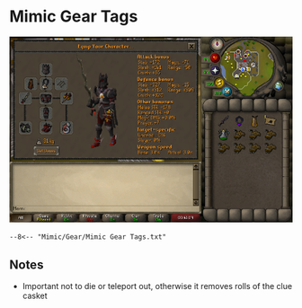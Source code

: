# Mimic Gear Tags

![Mimic Gear](../images/Mimic%20Gear.png)

``` title=""
--8<-- "Mimic/Gear/Mimic Gear Tags.txt"
```

## Notes
- Important not to die or teleport out, otherwise it removes rolls of the clue casket